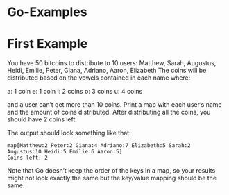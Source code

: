 # Go-Examples

# First Example 

You have 50 bitcoins to distribute to 10 users: Matthew, Sarah, Augustus, Heidi, Emilie, Peter, Giana, Adriano, Aaron, Elizabeth The coins will be distributed based on the vowels contained in each name where:

a: 1 coin e: 1 coin i: 2 coins o: 3 coins u: 4 coins

and a user can’t get more than 10 coins. Print a map with each user’s name and the amount of coins distributed. After distributing all the coins, you should have 2 coins left.

The output should look something like that:
```
map[Matthew:2 Peter:2 Giana:4 Adriano:7 Elizabeth:5 Sarah:2 Augustus:10 Heidi:5 Emilie:6 Aaron:5]
Coins left: 2
```

Note that Go doesn’t keep the order of the keys in a map, so your results might not look exactly the same but the key/value mapping should be the same.

